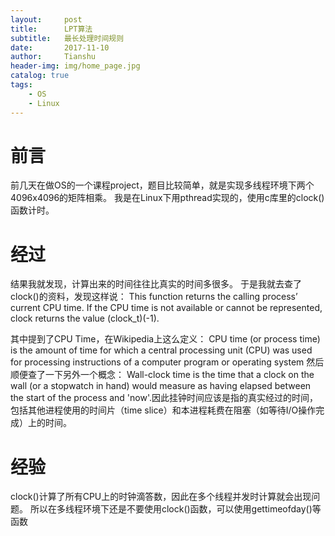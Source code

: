```yaml
---
layout:     post
title:      LPT算法
subtitle:   最长处理时间规则
date:       2017-11-10
author:     Tianshu
header-img: img/home_page.jpg
catalog: true
tags:
    - OS
    - Linux
---
```



# 前言

前几天在做OS的一个课程project，题目比较简单，就是实现多线程环境下两个4096x4096的矩阵相乘。
我是在Linux下用pthread实现的，使用c库里的clock()函数计时。

# 经过

结果我就发现，计算出来的时间往往比真实的时间多很多。
于是我就去查了clock()的资料，发现这样说：
This function returns the calling process’ current CPU time. If the CPU time is not available or cannot be represented, clock returns the value (clock_t)(-1).

其中提到了CPU Time，在Wikipedia上这么定义：
CPU time (or process time) is the amount of time for which a central processing unit (CPU) was used for processing instructions of a computer program or operating system
然后顺便查了一下另外一个概念：
Wall-clock time is the time that a clock on the wall (or a stopwatch in hand) would measure as having elapsed between the start of the process and 'now'.因此挂钟时间应该是指的真实经过的时间，包括其他进程使用的时间片（time slice）和本进程耗费在阻塞（如等待I/O操作完成）上的时间。


# 经验
clock()计算了所有CPU上的时钟滴答数，因此在多个线程并发时计算就会出现问题。
所以在多线程环境下还是不要使用clock()函数，可以使用gettimeofday()等函数



